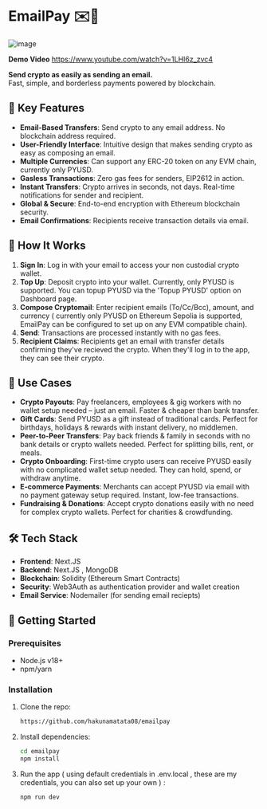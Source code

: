 # EmailPay ✉️💸
![image](https://github.com/user-attachments/assets/e2ef525a-3524-4fcf-a990-1d059dc24e17)

**Demo Video**
https://www.youtube.com/watch?v=1LHI6z_zvc4

**Send crypto as easily as sending an email.**  
Fast, simple, and borderless payments powered by blockchain.


## 🌟 Key Features
- **Email-Based Transfers**: Send crypto to any email address. No blockchain address required.
- **User-Friendly Interface**: Intuitive design that makes sending crypto as easy as composing an email.
- **Multiple Currencies**: Can support any ERC-20 token on any EVM chain, currently only PYUSD.
- **Gasless Transactions**: Zero gas fees for senders, EIP2612 in action.
- **Instant Transfers**: Crypto arrives in seconds, not days. Real-time notifications for sender and recipient.
- **Global & Secure**: End-to-end encryption with Ethereum blockchain security.
- **Email Confirmations**: Recipients receive transaction details via email.

## 🚀 How It Works
1. **Sign In**: Log in with your email to access your non custodial crypto wallet.
2. **Top Up**: Deposit crypto into your wallet. Currently, only PYUSD is supported. You can topup PYUSD via the 'Topup PYUSD' option on Dashboard page.
3. **Compose Cryptomail**: Enter recipient emails (To/Cc/Bcc), amount, and currency ( currently only PYUSD on Ethereum Sepolia is supported, EmailPay can be configured to set up on any EVM compatible chain).
4. **Send**: Transactions are processed instantly with no gas fees.
5. **Recipient Claims**: Recipients get an email with transfer details confirming they've recieved the crypto. When they'll log in to the app, they can see their crypto.

## 📖 Use Cases
- **Crypto Payouts**: Pay freelancers, employees & gig workers with no wallet setup needed – just an email. Faster & cheaper than bank transfer.
- **Gift Cards**: Send PYUSD as a gift instead of traditional cards. Perfect for birthdays, holidays & rewards with instant delivery, no middlemen.
- **Peer-to-Peer Transfers**: Pay back friends & family in seconds with no bank details or crypto wallets needed. Perfect for splitting bills, rent, or meals.
- **Crypto Onboarding**: First-time crypto users can receive PYUSD easily with no complicated wallet setup needed. They can hold, spend, or withdraw anytime.
- **E-commerce Payments**: Merchants can accept PYUSD via email with no payment gateway setup required. Instant, low-fee transactions.
- **Fundraising & Donations**: Accept crypto donations easily with no need for complex crypto wallets. Perfect for charities & crowdfunding.

## 🛠️ Tech Stack
- **Frontend**: Next.JS
- **Backend**: Next.JS , MongoDB
- **Blockchain**: Solidity (Ethereum Smart Contracts)
- **Security**: Web3Auth as authentication provider and wallet creation
- **Email Service**: Nodemailer (for sending email reciepts)

## 🚧 Getting Started
### Prerequisites
- Node.js v18+
- npm/yarn

### Installation
1. Clone the repo:
   ```bash
   https://github.com/hakunamatata08/emailpay

2. Install dependencies:
   ```bash
   cd emailpay
   npm install

3. Run the app ( using default credentials in .env.local , these are my credentials, you can also set up your own ) :
   ```bash
   npm run dev
